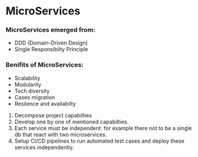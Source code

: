 # MicroServices
### MicroServices emerged from:
* DDD (Domain-Driven Design)
* Single Responsibilty Principle

### Benifits of MicroServices:
* Scalability
* Modularity
* Tech diversity
* Cases migration
* Resilence and availabilty

1. Decompose project capabilties
2. Develop one by one of mentioned capabilties.
3. Each service must be independent. for example there not to be a single db that react with two microservices.
3. Setup CI/CD pipelines to run automated test cases and deploy these services independently.


